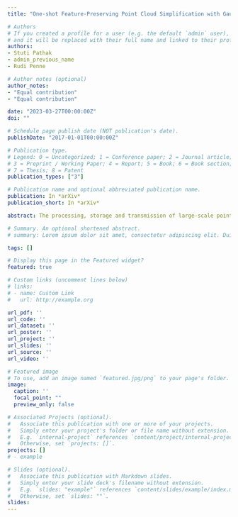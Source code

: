 ```yaml
---
title: "One-shot Feature-Preserving Point Cloud Simplification with Gaussian Processes on Riemannian Manifolds"

# Authors
# If you created a profile for a user (e.g. the default `admin` user), write the username (folder name) here 
# and it will be replaced with their full name and linked to their profile.
authors:
- Stuti Pathak
- admin_previous_name
- Rudi Penne

# Author notes (optional)
author_notes:
- "Equal contribution"
- "Equal contribution"

date: "2023-03-27T00:00:00Z"
doi: ""

# Schedule page publish date (NOT publication's date).
publishDate: "2017-01-01T00:00:00Z"

# Publication type.
# Legend: 0 = Uncategorized; 1 = Conference paper; 2 = Journal article;
# 3 = Preprint / Working Paper; 4 = Report; 5 = Book; 6 = Book section;
# 7 = Thesis; 8 = Patent
publication_types: ["3"]

# Publication name and optional abbreviated publication name.
publication: In *arXiv*
publication_short: In *arXiv*

abstract: The processing, storage and transmission of large-scale point clouds is an ongoing challenge in the computer vision community which hinders progress in the application of 3D models to real-world settings, such as autonomous driving, virtual reality and remote sensing. We propose a novel, one-shot point cloud simplification method which preserves both the salient structural features and the overall shape of a point cloud without any prior surface reconstruction step. Our method employs Gaussian processes with kernels defined on Riemannian manifolds, allowing us to model the surface variation function across any given point cloud. A simplified version of the original cloud is obtained by sequentially selecting points using a greedy sparsification scheme. The selection criterion used for this scheme ensures that the simplified cloud best represents the surface variation of the original point cloud. We evaluate our method on several benchmark datasets, compare it to a range of existing methods and show that our method is competitive both in terms of empirical performance and computational efficiency.

# Summary. An optional shortened abstract.
# summary: Lorem ipsum dolor sit amet, consectetur adipiscing elit. Duis posuere tellus ac convallis placerat. Proin tincidunt magna sed ex sollicitudin condimentum.

tags: []

# Display this page in the Featured widget?
featured: true

# Custom links (uncomment lines below)
# links:
# - name: Custom Link
#   url: http://example.org

url_pdf: ''
url_code: ''
url_dataset: ''
url_poster: ''
url_project: ''
url_slides: ''
url_source: ''
url_video: ''

# Featured image
# To use, add an image named `featured.jpg/png` to your page's folder. 
image:
  caption: ''
  focal_point: ""
  preview_only: false

# Associated Projects (optional).
#   Associate this publication with one or more of your projects.
#   Simply enter your project's folder or file name without extension.
#   E.g. `internal-project` references `content/project/internal-project/index.md`.
#   Otherwise, set `projects: []`.
projects: []
# - example

# Slides (optional).
#   Associate this publication with Markdown slides.
#   Simply enter your slide deck's filename without extension.
#   E.g. `slides: "example"` references `content/slides/example/index.md`.
#   Otherwise, set `slides: ""`.
slides: 
---
```


